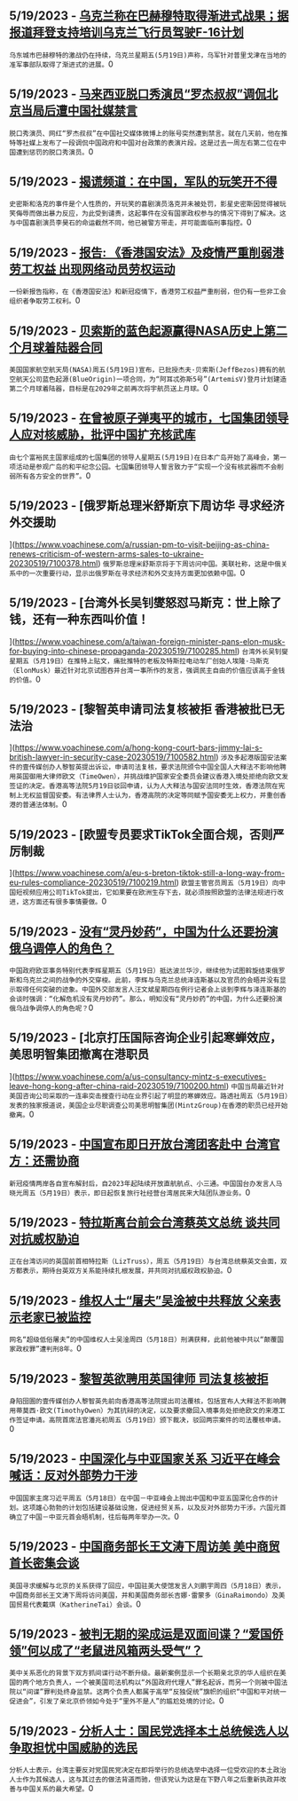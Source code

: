 
  ## 5/19/2023 - [乌克兰称在巴赫穆特取得渐进式战果；据报道拜登支持培训乌克兰飞行员驾驶F-16计划](https://www.voachinese.com/a/7101267.html)
 ```乌东城市巴赫穆特的激战仍在持续，乌克兰星期五(5月19日)声称，乌军针对普里戈津在当地的准军事部队取得了渐进式的进展。```0
  ## 5/19/2023 - [马来西亚脱口秀演员“罗杰叔叔”调侃北京当局后遭中国社媒禁言](https://www.voachinese.com/a/china-malaysian-comedian-suspended-20230519/7101249.html)
 ```脱口秀演员、网红“罗杰叔叔”在中国社交媒体微博上的账号突然遭到禁言。就在几天前，他在推特等社媒上发布了一段调侃中国政府和中国对台政策的表演片段。这是过去一周左右第二位在中国遭到惩罚的脱口秀演员。```0
  ## 5/19/2023 - [揭谎频道：在中国，军队的玩笑开不得](https://www.voachinese.com/a/fact-check-dog-squirrel-insult-pla/7100871.html)
 ```史密斯和洛克的事件是个人性质的，开玩笑的喜剧演员洛克并未被处罚，影星史密斯因觉得被玩笑侮辱而做出暴力反应，为此受到谴责，这起事件在没有国家政权参与的情况下得到了解决。这与中国喜剧演员李昊石的命运截然不同，他已被警方带走，并可能面临刑事指控。```0
  ## 5/19/2023 - [报告: 《香港国安法》及疫情严重削弱港劳工权益 出现网络动员劳权运动](https://www.voachinese.com/a/security-law-pandemic-hinder-hong-kong-labour-rights-new-forms-of-movement-arise-20230519/7100992.html)
 ```一份新报告指称，在《香港国安法》和新冠疫情下，香港劳工权益严重削弱，但仍有一些非工会组织者争取劳工权利。```0
  ## 5/19/2023 - [贝索斯的蓝色起源赢得NASA历史上第二个月球着陆器合同](https://www.voachinese.com/a/nasa-awards-second-moon-lander-contract-to-blue-origin-20230519/7101060.html)
 ```美国国家航空航天局(NASA)周五(5月19日)宣布，已批授杰夫·贝索斯(JeffBezos)拥有的航空航天公司蓝色起源(BlueOrigin)一项合同，为“阿耳忒弥斯5号”(ArtemisV)登月计划建造第二个月球着陆器，目标是在2029年之前再次将宇航员送上月球。```0
  ## 5/19/2023 - [在曾被原子弹夷平的城市，七国集团领导人应对核威胁，批评中国扩充核武库](https://www.voachinese.com/a/in-city-flattened-by-atomic-bomb-g7-leaders-grapple-with-nuclear-threat-20230519/7101074.html)
 ```由七个富裕民主国家组成的七国集团的领导人星期五(5月19日)在日本广岛开始了高峰会，第一项活动是参观广岛的和平纪念公园。七国集团领导人誓言致力于“实现一个没有核武器而不会削弱所有各方安全的世界”。```0
  ## 5/19/2023 - [俄罗斯总理米舒斯京下周访华 寻求经济外交援助



](https://www.voachinese.com/a/russian-pm-to-visit-beijing-as-china-renews-criticism-of-western-arms-sales-to-ukraine-20230519/7100378.html)
 ```俄罗斯总理米舒斯京将于下周访问中国。美联社称，这是中俄关系中的一次重要行动，显示出俄罗斯在寻求经济和外交支持方面更加依赖中国。```0
  ## 5/19/2023 - [台湾外长吴钊燮怒怼马斯克：世上除了钱，还有一种东西叫价值！




](https://www.voachinese.com/a/taiwan-foreign-minister-pans-elon-musk-for-buying-into-chinese-propaganda-20230519/7100285.html)
 ```台湾外长吴钊燮星期五（5月19日）在推特上贴文，痛批推特的老板及特斯拉电动车厂创始人埃隆·马斯克（ElonMusk）最近针对北京试图吞并台湾一事所作的发言，强调民主自由的价值应该高于金钱的价值。```0
  ## 5/19/2023 - [黎智英申请司法复核被拒 香港被批已无法治

 ](https://www.voachinese.com/a/hong-kong-court-bars-jimmy-lai-s-british-lawyer-in-security-case-20230519/7100582.html)
 ```涉及多起港版国安法案件的壹传媒创办人黎智英提出诉讼，申请司法复核，要求法院颁令中国全国人大释法不影响他聘用英国御用大律师欧文（TimeOwen），并挑战维护国家安全委员会建议香港入境处拒绝向欧文发签证的决定。香港高等法院5月19日驳回申请，认为人大释法与国安法同时生效，香港法院在宪制上无权监督国安委。有法律界人士认为，香港高院的决定等同赋予国安委无上权力，并重创香港的普通法体制。```0
  ## 5/19/2023 - [欧盟专员要求TikTok全面合规，否则严厉制裁

](https://www.voachinese.com/a/eu-s-breton-tiktok-still-a-long-way-from-eu-rules-compliance-20230519/7100219.html)
 ```欧盟主管官员周五（5月19日）向中国短视频应用公司TikTok提出，它如果要在欧洲生存下去，就必须按照欧盟的法律法规进行改进，这方面还有很多事情要做。```0
  ## 5/19/2023 - [没有“灵丹妙药”，中国为什么还要扮演俄乌调停人的角色？](https://www.voachinese.com/a/7100316.html)
 ```中国政府欧亚事务特别代表李辉星期五（5月19日）抵达波兰华沙，继续他为试图斡旋结束俄罗斯和乌克兰之间的战争的外交穿梭。此前，李辉与乌克兰总统泽连斯基以及官员的会晤并没有显示取得任何突破的迹象。中国外交部发言人汪文斌星期四在例行记者会上谈到李辉与泽连斯基的会谈时强调：“化解危机没有灵丹妙药”。那么，明知没有“灵丹妙药”的中国，为什么还要扮演俄乌战争调停人的角色呢？```0
  ## 5/19/2023 - [北京打压国际咨询企业引起寒蝉效应，美思明智集团撤离在港职员

](https://www.voachinese.com/a/us-consultancy-mintz-s-executives-leave-hong-kong-after-china-raid-20230519/7100200.html)
 ```中国当局最近针对美国咨询公司采取的一连串突击搜查行动在业界引起了明显的寒蝉效应。路透社周五（5月19日）发表的独家报道说，美国企业尽职调查公司美思明智集团(MintzGroup)在香港的职员已经开始撤离。```0
  ## 5/19/2023 - [中国宣布即日开放台湾团客赴中 台湾官方：还需协商](https://www.voachinese.com/a/7100171.html)
 ```新冠疫情两岸各自宣布解封后，自2023年起陆续开放直航航点、小三通。中国国台办发言人马晓光周五（5月19日）表示，即日起恢复旅行社经营台湾居民来大陆团队游业务。```0
  ## 5/19/2023 - [特拉斯离台前会台湾蔡英文总统 谈共同对抗威权胁迫](https://www.voachinese.com/a/taiwan-tsai-meets-truss-20230519/7100149.html)
 ```正在台湾访问的英国前首相特拉斯（LizTruss），周五（5月19日）与台湾总统蔡英文会面，双方都表示，期待台英双方关系能持续扎根发展，并共同对抗威权政权胁迫。```0
  ## 5/19/2023 - [维权人士“屠夫”吴淦被中共释放 父亲表示老家已被监控](https://www.voachinese.com/a/china-human-rights-activist-wu-gan-released-20230519/7100138.html)
 ```网名“超级低俗屠夫”的中国维权人士吴淦周四（5月18日）刑满获释，此前他被中共以“颠覆国家政权罪”遭判刑8年。```0
  ## 5/19/2023 - [黎智英欲聘用英国律师 司法复核被拒](https://www.voachinese.com/a/hong-kong-court-rejects-challenge-by-jimmy-lai-over-british-lawyer-20230519/7100122.html)
 ```身陷囹圄的壹传媒创办人黎智英先前向香港高等法院提出司法覆核，包括宣布人大释法不影响聘用蒂莫西·欧文(TimothyOwen）为其抗辩的决定，以及要求撤回入境事务处拒绝欧文的来港工作签证申请。高院首席法官潘兆初周五（5月19日）颁下裁决，驳回两宗案件的司法覆核申请。```0
  ## 5/19/2023 - [中国深化与中亚国家关系 习近平在峰会喊话：反对外部势力干涉](https://www.voachinese.com/a/china-central-asia-20230519/7100102.html)
 ```中国国家主席习近平周五（5月18日）在中国－中亚峰会上抛出中国和中亚五国深化合作的计划。这项雄心勃勃的计划包括建设基础设施，促进经贸关系，以及反对外部势力干涉。六国元首确立了中国－中亚元首会晤机制，往后每两年举办一次。```0
  ## 5/19/2023 - [中国商务部长王文涛下周访美 美中商贸首长密集会谈](https://www.voachinese.com/a/us-china-commerce-trade-ministers-meeting-20230518/7100077.html)
 ```美国寻求缓解与北京的关系获得了回应，中国驻美大使馆发言人刘鹏宇周四（5月18日）表示，中国商务部长王文涛下周将访问美国，并和美国商务部长吉娜·雷蒙多（GinaRaimondo）及美国贸易代表戴琪（KatherineTai）会谈。```0
  ## 5/19/2023 - [被判无期的梁成运是双面间谍？“爱国侨领”何以成了“老鼠进风箱两头受气”？](https://www.voachinese.com/a/us-china-arrested-sentenced-espionage-relatively-cause-pro-beijing-overseas-chinese-leaders-in-embarrassing-situation/7099443.html)
 ```美中关系恶化的背景下双方抓间谍行动不断升级。最新案例显示一个长期亲北京的华人组织在美国的两个地方负责人，一个被美国司法机构以“外国政府代理人”罪名起诉，而另一个则被中国法院以“间谍”罪判处终身监禁。这两个负责人都属于高举“反独促统”旗帜的组织“中国和平对统一促进会”，引发了亲北京侨领如今处于“里外不是人”的尴尬处境的讨论。```0
  ## 5/19/2023 - [分析人士：国民党选择本土总统候选人以争取担忧中国威胁的选民](https://www.voachinese.com/a/analysts-taiwan-s-opposition-party-pick-of-popular-mayor-for-president-aims-to-win-back-china-wary-voters-20230518/7099979.html)
 ```分析人士表示，台湾主要反对党国民党决定在即将举行的总统选举中选择一位受欢迎的本土政治人士作为其候选人，这与其过去的做法背道而驰，但该党认为这是在下野八年之后重新执政并改善与中国关系的最大希望。```0